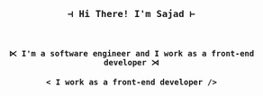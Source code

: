 

<!--
**sajadEng/SajadEng** is a ✨ _special_ ✨ repository because its `README.md` (this file) appears on your GitHub profile.

Here are some ideas to get you started:

- 🔭 I’m currently working on ...
- 🌱 I’m currently learning ...
- 👯 I’m looking to collaborate on ...
- 🤔 I’m looking for help with ...
- 💬 Ask me about ...
- 📫 How to reach me: ...
- 😄 Pronouns: ...
- ⚡ Fun fact: ...
-->

<h3 styel="font-famly: monospase;" align="center">
  <samp>
    &dashv; Hi There! I'm <b>Sajad</b> &vdash;
  </samp>
</h3>
<br>
<h4 align="center">
  <samp>
     &ltimes; I'm a software engineer and I work as a front-end developer &rtimes; 
  </samp
</h4>
<h4 align="center">
  <samp>
     < I work as a front-end developer />
  </samp
</h4>
<h5></h5>
